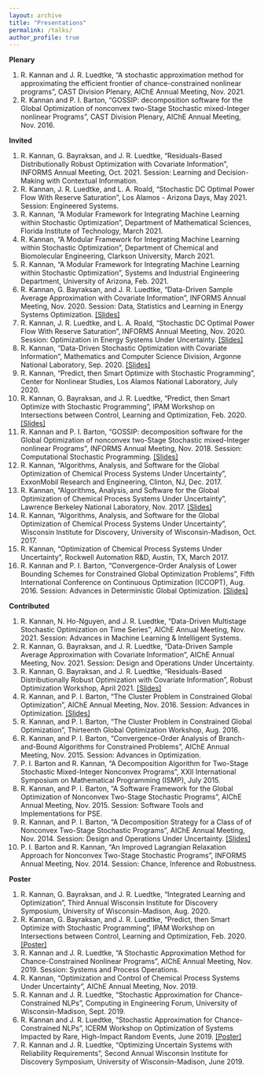```yaml
---
layout: archive
title: "Presentations"
permalink: /talks/
author_profile: true
---
```


<!-- {% if site.talkmap_link == true %}

<p style="text-decoration:underline;"><a href="/talkmap.html">See a map of all the places I've given a talk!</a></p>

{% endif %}

{% for post in site.talks reversed %}
  {% include archive-single-talk.html %}
{% endfor %} -->


**Plenary**

1. R. Kannan and J. R. Luedtke, “A stochastic approximation method for approximating the efficient frontier of chance-constrained nonlinear programs”, CAST Division Plenary, AIChE Annual Meeting, Nov. 2021.
2. R. Kannan and P. I. Barton, “GOSSIP: decomposition software for the Global Optimization of nonconvex two-Stage Stochastic mixed-Integer nonlinear Programs”, CAST Division Plenary, AIChE Annual Meeting, Nov. 2016.


**Invited**

1. R. Kannan, G. Bayraksan, and J. R. Luedtke, “Residuals-Based Distributionally Robust Optimization with Covariate Information”, INFORMS Annual Meeting, Oct. 2021. Session: Learning and Decision-Making with Contextual Information.
2. R. Kannan, J. R. Luedtke, and L. A. Roald, “Stochastic DC Optimal Power Flow With Reserve Saturation”, Los Alamos - Arizona Days, May 2021. Session: Engineered Systems.
3. R. Kannan, “A Modular Framework for Integrating Machine Learning within Stochastic Optimization”, Department of Mathematical Sciences, Florida Institute of Technology, March 2021.
4. R. Kannan, “A Modular Framework for Integrating Machine Learning within Stochastic Optimization”, Department of Chemical and Biomolecular Engineering, Clarkson University, March 2021.
5. R. Kannan, “A Modular Framework for Integrating Machine Learning within Stochastic Optimization”, Systems and Industrial Engineering Department, University of Arizona, Feb. 2021.
6. R. Kannan, G. Bayraksan, and J. R. Luedtke, “Data-Driven Sample Average Approximation with Covariate Information”, INFORMS Annual Meeting, Nov. 2020. Session: Data, Statistics and Learning in Energy Systems Optimization. <a href = "https://rohitkannan.github.io/presentations/Kannan_Argonne_September_2020.pdf" target="_blank">[Slides]</a>
7. R. Kannan, J. R. Luedtke, and L. A. Roald, “Stochastic DC Optimal Power Flow With Reserve Saturation”, INFORMS Annual Meeting, Nov. 2020. Session: Optimization in Energy Systems Under Uncertainty. <a href = "https://rohitkannan.github.io/presentations/Kannan_INFORMS20_SDCOPF.pdf" target="_blank">[Slides]</a>
8. R. Kannan, “Data-Driven Stochastic Optimization with Covariate Information”, Mathematics and Computer Science Division, Argonne National Laboratory, Sep. 2020. <a href = "https://rohitkannan.github.io/presentations/Kannan_Argonne_September_2020.pdf" target="_blank">[Slides]</a>
9. R. Kannan, “Predict, then Smart Optimize with Stochastic Programming”, Center for Nonlinear Studies, Los Alamos National Laboratory, July 2020.
10. R. Kannan, G. Bayraksan, and J. R. Luedtke, “Predict, then Smart Optimize with Stochastic Programming”, IPAM Workshop on Intersections between Control, Learning and Optimization, Feb. 2020. <a href = "https://rohitkannan.github.io/presentations/Kannan_IPAM20_Presentation.pdf" target="_blank">[Slides]</a>
11. R. Kannan and P. I. Barton, “GOSSIP: decomposition software for the Global Optimization of nonconvex two-Stage Stochastic mixed-Integer nonlinear Programs”, INFORMS Annual Meeting, Nov. 2018. Session: Computational Stochastic Programming. <a href = "https://rohitkannan.github.io/presentations/Kannan_INFORMS18_GOSSIP.pdf" target="_blank">[Slides]</a>
12. R. Kannan, “Algorithms, Analysis, and Software for the Global Optimization of Chemical Process Systems Under Uncertainty”, ExxonMobil Research and Engineering, Clinton, NJ, Dec. 2017.
13. R. Kannan, “Algorithms, Analysis, and Software for the Global Optimization of Chemical Process Systems Under Uncertainty”, Lawrence Berkeley National Laboratory, Nov. 2017. <a href = "https://rohitkannan.github.io/presentations/Kannan_LBNL17.pdf" target="_blank">[Slides]</a>
14. R. Kannan, “Algorithms, Analysis, and Software for the Global Optimization of Chemical Process Systems Under Uncertainty”, Wisconsin Institute for Discovery, University of Wisconsin-Madison, Oct. 2017.
15. R. Kannan, “Optimization of Chemical Process Systems Under Uncertainty”, Rockwell Automation R&D, Austin, TX, March 2017.
16. R. Kannan and P. I. Barton, “Convergence-Order Analysis of Lower Bounding Schemes for Constrained Global Optimization Problems”, Fifth International Conference on Continuous Optimization (ICCOPT), Aug. 2016. Session: Advances in Deterministic Global Optimization. <a href = "https://rohitkannan.github.io/presentations/Kannan_ICCOPT16_ConvergenceOrder.pdf" target="_blank">[Slides]</a>


**Contributed**

1. R. Kannan, N. Ho-Nguyen, and J. R. Luedtke, “Data-Driven Multistage Stochastic Optimization on Time Series”, AIChE Annual Meeting, Nov. 2021. Session: Advances in Machine Learning & Intelligent Systems.
2. R. Kannan, G. Bayraksan, and J. R. Luedtke, “Data-Driven Sample Average Approximation with Covariate Information”, AIChE Annual Meeting, Nov. 2021. Session: Design and Operations Under Uncertainty.
3. R. Kannan, G. Bayraksan, and J. R. Luedtke, “Residuals-Based Distributionally Robust Optimization with Covariate Information”, Robust Optimization Workshop, April 2021. <a href = "https://rohitkannan.github.io/presentations/Kannan_ROW21_ERDRO.pdf" target="_blank">[Slides]</a>
4. R. Kannan, and P. I. Barton, “The Cluster Problem in Constrained Global Optimization”, AIChE Annual Meeting, Nov. 2016. Session: Advances in Optimization. <a href = "https://rohitkannan.github.io/presentations/Kannan_AIChE16_ClusterProblem.pdf" target="_blank">[Slides]</a>
5. R. Kannan, and P. I. Barton, “The Cluster Problem in Constrained Global Optimization”, Thirteenth Global Optimization Workshop, Aug. 2016.
6. R. Kannan, and P. I. Barton, “Convergence-Order Analysis of Branch-and-Bound Algorithms for Constrained Problems”, AIChE Annual Meeting, Nov. 2015. Session: Advances in Optimization.
7. P. I. Barton and R. Kannan, “A Decomposition Algorithm for Two-Stage Stochastic Mixed-Integer Nonconvex Programs”, XXII International Symposium on Mathematical Programming (ISMP), July 2015.
8. R. Kannan, and P. I. Barton, “A Software Framework for the Global Optimization of Nonconvex Two-Stage Stochastic Programs”, AIChE Annual Meeting, Nov. 2015. Session: Software Tools and Implementations for PSE.
9. R. Kannan, and P. I. Barton, “A Decomposition Strategy for a Class of of Nonconvex Two-Stage Stochastic Programs”, AIChE Annual Meeting, Nov. 2014. Session: Design and Operations Under Uncertainty. <a href = "https://rohitkannan.github.io/presentations/Kannan_AIChE14_MLR.pdf" target="_blank">[Slides]</a>
10. P. I. Barton and R. Kannan, “An Improved Lagrangian Relaxation Approach for Nonconvex Two-Stage Stochastic Programs”, INFORMS Annual Meeting, Nov. 2014. Session: Chance, Inference and Robustness.


**Poster**

1. R. Kannan, G. Bayraksan, and J. R. Luedtke, “Integrated Learning and Optimization”, Third Annual Wisconsin Institute for Discovery Symposium, University of Wisconsin-Madison, Aug. 2020.
2. R. Kannan, G. Bayraksan, and J. R. Luedtke, “Predict, then Smart Optimize with Stochastic Programming”, IPAM Workshop on Intersections between Control, Learning and Optimization, Feb. 2020. <a href = "https://rohitkannan.github.io/presentations/Kannan_IPAM20_DDSAA.pdf" target="_blank">[Poster]</a>
3. R. Kannan and J. R. Luedtke, “A Stochastic Approximation Method for Chance-Constrained Nonlinear Programs”, AIChE Annual Meeting, Nov. 2019. Session: Systems and Process Operations.
4. R. Kannan, “Optimization and Control of Chemical Process Systems Under Uncertainty”, AIChE Annual Meeting, Nov. 2019.
5. R. Kannan and J. R. Luedtke, “Stochastic Approximation for Chance-Constrained NLPs”, Computing in Engineering Forum, University of Wisconsin-Madison, Sept. 2019.
6. R. Kannan and J. R. Luedtke, “Stochastic Approximation for Chance-Constrained NLPs”, ICERM Workshop on Optimization of Systems Impacted by Rare, High-Impact Random Events, June 2019. <a href = "https://rohitkannan.github.io/presentations/Kannan_ICERM19_SAforCCP.pdf" target="_blank">[Poster]</a>
7. R. Kannan and J. R. Luedtke, “Optimizing Uncertain Systems with Reliability Requirements”, Second Annual Wisconsin Institute for Discovery Symposium, University of Wisconsin-Madison, June 2019.
